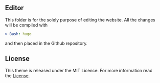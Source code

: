## Editor ##
This folder is for the solely purpose of editing the website. All the changes will be compiled with 
```YAML
> Bash: hugo
```
and then placed in the Github repository.

## License

This theme is released under the MIT Licence. For more information read the [License](https://github.com/GiulioZhu/GiulioZhu.github.io/LICENSE).
